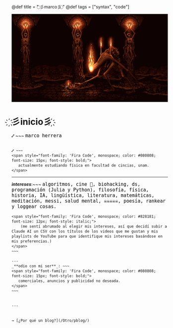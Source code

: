 @def title = " ҉彡marco彡 ҉"
@def tags = ["syntax", "code"]




![ini](/assets/klimt.jpg)


# **҉彡inicio彡 ҉** 

⑇ ~~~
<span style="font-family: 'Fira Code', monospace; color: #080808; font-size: 15px; font-style: bold;">
   marco herrera
</span>
~~~

⑇ ~~~
<span style="font-family: 'Fira Code', monospace; color: #080808; font-size: 15px; font-style: bold;">
   actualmente estudiando física en facultad de cincias, unam. 
</span>
~~~


---
_**intereses**_:~~~
<span style="font-family: 'Fira Code', monospace; color: #080808; font-size: 15px; font-style: bold;">
    algoritmos, cine 🚬, biohacking, ds, programación (Julia y Python), filosofía, física, historia, IA, lingüística, literatura, matemáticas, meditación, messi, salud mental, ☠︎☠︎☠︎☠︎☠︎, poesía, rankear y loggear cosas.
</span>

~~~~~~
<span style="font-family: 'Fira Code', monospace; color: #828181; font-size: 12px; font-style: italic;">
    (me sentí abrumado al elegir mis intereses, así que decidí subir a Claude AI un CSV con los títulos de los videos que me gustan y mis playlists de YouTube para que identifique mis intereses basándose en mis preferencias.)
</span>
~~~

---
_**odio con mi ser**_: ~~~
<span style="font-family: 'Fira Code', monospace; color: #080808; font-size: 15px; font-style: bold;">
   comerciales, anuncios y publicidad no deseada. 
</span>
~~~


---


⇝ [¿Por qué un blog?](/Otro/pblog/)

